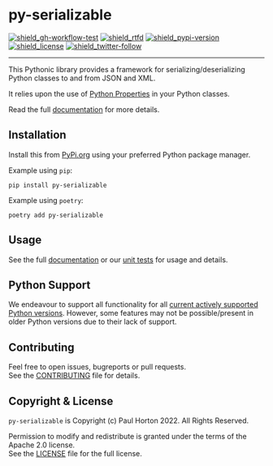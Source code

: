 # py-serializable

[![shield_gh-workflow-test]][link_gh-workflow-test]
[![shield_rtfd]][link_rtfd]
[![shield_pypi-version]][link_pypi]
[![shield_license]][license_file]
[![shield_twitter-follow]][link_twitter]

----

This Pythonic library provides a framework for serializing/deserializing Python classes to and from JSON and XML.

It relies upon the use of 
[Python Properties](https://docs.python.org/3/library/functions.html?highlight=property#property) in your Python
classes.

Read the full [documentation][link_rtfd] for more details.

## Installation

Install this from [PyPi.org][link_pypi] using your preferred Python package manager.

Example using `pip`:

```shell
pip install py-serializable
```

Example using `poetry`:

```shell
poetry add py-serializable
```

## Usage

See the full [documentation][link_rtfd] or our [unit tests][link_unit_tests] for usage and details.

## Python Support

We endeavour to support all functionality for all [current actively supported Python versions](https://www.python.org/downloads/).
However, some features may not be possible/present in older Python versions due to their lack of support.

## Contributing

Feel free to open issues, bugreports or pull requests.  
See the [CONTRIBUTING][contributing_file] file for details.

## Copyright & License

`py-serializable` is Copyright (c) Paul Horton 2022. All Rights Reserved.

Permission to modify and redistribute is granted under the terms of the Apache 2.0 license.  
See the [LICENSE][license_file] file for the full license.

[license_file]: https://github.com/madpah/serializable/blob/main/LICENSE
[contributing_file]: https://github.com/madpah/serializable/blob/main/CONTRIBUTING.md
[link_rtfd]: https://py-serializable.readthedocs.io/

[shield_gh-workflow-test]: https://img.shields.io/github/actions/workflow/status/madpah/serializable/python.yml?branch=main "build"
[shield_rtfd]: https://img.shields.io/readthedocs/py-serializable?logo=readthedocs&logoColor=white
[shield_pypi-version]: https://img.shields.io/pypi/v/py-serializable?logo=Python&logoColor=white&label=PyPI "PyPI"
[shield_license]: https://img.shields.io/github/license/madpah/serializable?logo=open%20source%20initiative&logoColor=white "license"
[shield_twitter-follow]: https://img.shields.io/badge/Twitter-follow-blue?logo=Twitter&logoColor=white "twitter follow"
[link_gh-workflow-test]: https://github.com/madpah/serializable/actions/workflows/python.yml?query=branch%3Amain
[link_pypi]: https://pypi.org/project/py-serializable/
[link_twitter]: https://twitter.com/madpah
[link_unit_tests]: https://github.com/madpah/serializable/blob/main/tests
